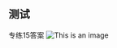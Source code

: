 ## 测试
专练15答案
![This is an image](https://github.com/Observer23333/Database1/blob/main/%E5%BE%AE%E4%BF%A1%E5%9B%BE%E7%89%87_20220605181721.svg)

### 


